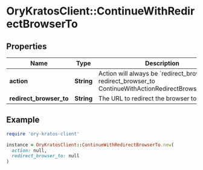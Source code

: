 # OryKratosClient::ContinueWithRedirectBrowserTo

## Properties

| Name | Type | Description | Notes |
| ---- | ---- | ----------- | ----- |
| **action** | **String** | Action will always be &#x60;redirect_browser_to&#x60; redirect_browser_to ContinueWithActionRedirectBrowserToString |  |
| **redirect_browser_to** | **String** | The URL to redirect the browser to |  |

## Example

```ruby
require 'ory-kratos-client'

instance = OryKratosClient::ContinueWithRedirectBrowserTo.new(
  action: null,
  redirect_browser_to: null
)
```

